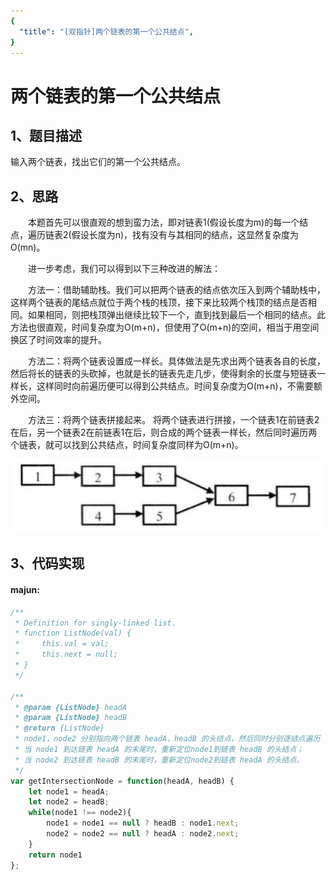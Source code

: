 ```yaml
---
{
  "title": "[双指针]两个链表的第一个公共结点",
}
---
```


# 两个链表的第一个公共结点

## 1、题目描述
输入两个链表，找出它们的第一个公共结点。

## 2、思路
  本题首先可以很直观的想到蛮力法，即对链表1(假设长度为m)的每一个结点，遍历链表2(假设长度为n)，找有没有与其相同的结点，这显然复杂度为O(mn)。

  进一步考虑，我们可以得到以下三种改进的解法：

  方法一：借助辅助栈。我们可以把两个链表的结点依次压入到两个辅助栈中，这样两个链表的尾结点就位于两个栈的栈顶，接下来比较两个栈顶的结点是否相同。如果相同，则把栈顶弹出继续比较下一个，直到找到最后一个相同的结点。此方法也很直观，时间复杂度为O(m+n)，但使用了O(m+n)的空间，相当于用空间换区了时间效率的提升。

  方法二：将两个链表设置成一样长。具体做法是先求出两个链表各自的长度，然后将长的链表的头砍掉，也就是长的链表先走几步，使得剩余的长度与短链表一样长，这样同时向前遍历便可以得到公共结点。时间复杂度为O(m+n)，不需要额外空间。

  方法三：将两个链表拼接起来。 将两个链表进行拼接，一个链表1在前链表2在后，另一个链表2在前链表1在后，则合成的两个链表一样长，然后同时遍历两个链表，就可以找到公共结点，时间复杂度同样为O(m+n)。

![](./images/find-first-common-node.png)

## 3、代码实现

#### majun:

```javascript
/**
 * Definition for singly-linked list.
 * function ListNode(val) {
 *     this.val = val;
 *     this.next = null;
 * }
 */

/**
 * @param {ListNode} headA
 * @param {ListNode} headB
 * @return {ListNode}
 * node1，node2 分别指向两个链表 headA，headB 的头结点，然后同时分别逐结点遍历
 * 当 node1 到达链表 headA 的末尾时，重新定位node1到链表 headB 的头结点；
 * 当 node2 到达链表 headB 的末尾时，重新定位node2到链表 headA 的头结点。
 */
var getIntersectionNode = function(headA, headB) {
    let node1 = headA;
    let node2 = headB;
    while(node1 !== node2){
        node1 = node1 == null ? headB : node1.next;
        node2 = node2 == null ? headA : node2.next;
    }
    return node1
};
```
